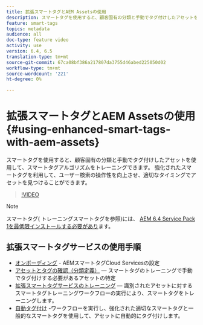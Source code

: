 ```yaml
---
title: 拡張スマートタグとAEM Assetsの使用
description: スマートタグを使用すると、顧客固有の分類と手動でタグ付けしたアセットを使用して、スマートタグアルゴリズムをトレーニングできます。 強化されたスマートタグを利用して、ユーザー検索の操作性を向上させ、適切なタイミングでアセットを見つけることができます。
feature: smart-tags
topics: metadata
audience: all
doc-type: feature video
activity: use
version: 6.4, 6.5
translation-type: tm+mt
source-git-commit: 67ca08bf386a217807da3755d46abed225050d02
workflow-type: tm+mt
source-wordcount: '221'
ht-degree: 0%

---
```



# 拡張スマートタグとAEM Assetsの使用{#using-enhanced-smart-tags-with-aem-assets}

スマートタグを使用すると、顧客固有の分類と手動でタグ付けしたアセットを使用して、スマートタグアルゴリズムをトレーニングできます。 強化されたスマートタグを利用して、ユーザー検索の操作性を向上させ、適切なタイミングでアセットを見つけることができます。

>[!VIDEO](https://video.tv.adobe.com/v/22254/?quality=9&learn=on)

>[!NOTE]
> スマートタグ( トレーニングスマートタグを参照)には、 [AEM 6.4 Service Pack 1を最低限インストールする必要があり](https://docs.adobe.com/content/help/en/experience-manager-64/release-notes/sp-release-notes.html#experience-manager-6410)ます。

## 拡張スマートタグサービスの使用手順

* [オンボーディング](https://docs.adobe.com/content/help/en/experience-manager-65/assets/managing/config-smart-tagging.html) - AEMスマートタグCloud Servicesの設定
* [アセットとタグの確認（分類定義）](https://docs.adobe.com/content/help/en/experience-manager-65/assets/managing/smart-tags-training-guidelines.html) — スマートタグのトレーニングで手動でタグ付けする必要があるアセットの特定
* [拡張スマートタグサービスのトレーニング](https://docs.adobe.com/content/help/en/experience-manager-64/assets/administer/enhanced-smart-tags.html#TrainingtheEnhancedSmartTagsservice) — 識別されたアセットに対するスマートタグトレーニングワークフローの実行により、スマートタグをトレーニングします。
* [自動タグ付け](https://docs.adobe.com/content/help/en/experience-manager-65/assets/administer/enhanced-smart-tags.html#Taggingassetsautomatically) -ワークフローを実行し、強化された適切なスマートタグと一般的なスマートタグを使用して、アセットに自動的にタグ付けします。

